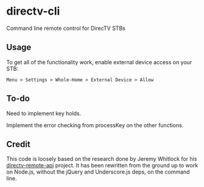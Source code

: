 directv-cli
===========

Command line remote control for DirecTV STBs

Usage
-----

To get all of the functionality work, enable external device access on your STB:

    Menu > Settings > Whole-Home > External Device > Allow

To-do
-----

Need to implement key holds.

Implement the error checking from processKey on the other functions.

Credit
------

This code is loosely based on the research done by Jeremy Whitlock for his [directv-remote-api](https://github.com/whitlockjc/directv-remote-api) project. It has been rewritten from the ground up to work on Node.js, without the jQuery and Underscore.js deps, on the command line.
